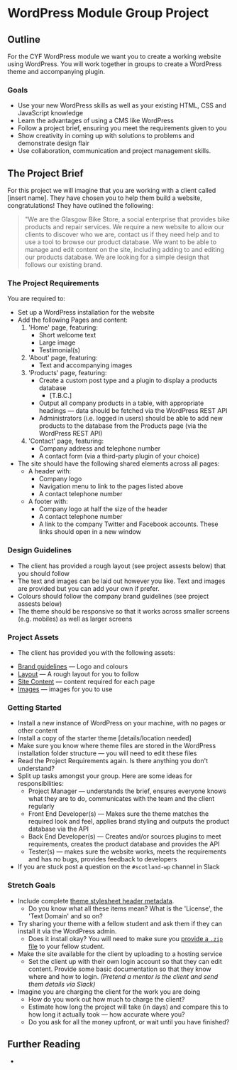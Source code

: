 # WordPress Module Group Project

## Outline

For the CYF WordPress module we want you to create a working website using WordPress. You will work together in groups to create a WordPress theme and accompanying plugin.

### Goals
* Use your new WordPress skills as well as your existing HTML, CSS and JavaScript knowledge
* Learn the advantages of using a CMS like WordPress
* Follow a project brief, ensuring you meet the requirements given to you
* Show creativity in coming up with solutions to problems and demonstrate design flair
* Use collaboration, communication and project management skills.

## The Project Brief

For this project we will imagine that you are working with a client called [insert name]. They have chosen you to help them build a website, congratulations! They have outlined the following:

> "We are the Glasgow Bike Store, a social enterprise that provides bike products and repair services. We require a new website to allow our clients to discover who we are, contact us if they need help and to use a tool to browse our product database. We want to be able to manage and edit content on the site, including adding to and editing our products database. We are looking for a simple design that follows our existing brand.

### The Project Requirements

You are required to:

* Set up a WordPress installation for the website
* Add the following Pages and content:
  1. 'Home' page, featuring:
      * Short welcome text
      * Large image
      * Testimonial(s)
  2. 'About' page, featuring:
      * Text and accompanying images
  3. 'Products' page, featuring:
      * Create a custom post type and a plugin to display a products database
        * [T.B.C.]
      * Output all company products in a table, with appropriate headings — data should be fetched via the WordPress REST API
      * Administrators (i.e. logged in users) should be able to add new products to the database  from the Products page (via the WordPress REST API)
  4. 'Contact' page, featuring:
      * Company address and telephone number
      * A contact form (via a third-party plugin of your choice)
* The site should have the following shared elements across all pages:
  * A header with: 
    * Company logo
    * Navigation menu to link to the pages listed above
    * A contact telephone number
  * A footer with: 
    * Company logo at half the size of the header
    * A contact telephone number
    * A link to the company Twitter and Facebook accounts. These links should open in a new window

### Design Guidelines

* The client has provided a rough layout (see project assests below) that you should follow
* The text and images can be laid out however you like. Text and images are provided but you can add your own if prefer.
* Colours should follow the company brand guidelines (see project assests below)
* The theme should be responsive so that it works across smaller screens (e.g. mobiles) as well as larger screens

### Project Assets

* The client has provided you with the following assets:

- [Brand guidelines](./project-assets/brand-guidelines.md) — Logo and colours
- [Layout](./project-assets/layout.png) — A rough layout for you to follow
- [Site Content](./project-assets/site-content.md) — content required for each page
- [Images](./project-assets/images/) — images for you to use

### Getting Started

* Install a new instance of WordPress on your machine, with no pages or other content
* Install a copy of the starter theme [details/location needed]
* Make sure you know where theme files are stored in the WordPress installation folder structure — you will need to edit these files
* Read the Project Requirements again. Is there anything you don't understand?
* Split up tasks amongst your group. Here are some ideas for responsibilities:
  * Project Manager — understands the brief, ensures everyone knows what they are to do, communicates with the team and the client regularly
  * Front End Developer(s) — Makes sure the theme matches the required look and feel, applies brand styling and outputs the product database via the API
  * Back End Developer(s) — Creates and/or sources plugins to meet requirements, creates the product database and provides the API
  * Tester(s) — makes sure the website works, meets the requirements and has no bugs, provides feedback to developers 
* If you are stuck post a question on the `#scotland-wp` channel in Slack

### Stretch Goals

* Include complete [theme stylesheet header metadata](https://codex.wordpress.org/Theme_Development#Theme_Stylesheet).
  * Do you know what all these items mean? What is the 'License', the 'Text Domain' and so on?
* Try sharing your theme with a fellow student and ask them if they can install it via the WordPress admin.
  * Does it install okay? You will need to make sure you [provide a `.zip` file](https://www.competethemes.com/blog/manually-install-wordpress-theme/) to your fellow student.
* Make the site available for the client by uploading to a hosting service
  * Set the client up with their own login account so that they can edit content. Provide some basic documentation so that they know where and how to login. _(Pretend a mentor is the client and send them details via Slack)_
* Imagine you are charging the client for the work you are doing
  * How do you work out how much to charge the client?
  * Estimate how long the project will take (in days) and compare this to how long it actually took — how accurate where you?
  * Do you ask for all the money upfront, or wait until you have finished?

## Further Reading

* []()
